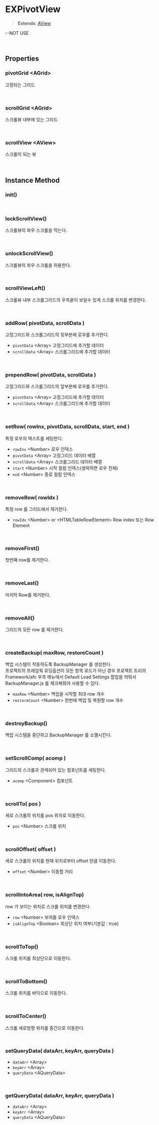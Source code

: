 # EXPivotView
> **Extends**: [AView](./../afc/AView.md)

--NOT USE

<br/>

## Properties

### pivotGrid \<AGrid>

고정되는 그리드

<br/>

### scrollGrid \<AGrid>

스크롤뷰 내부에 있는 그리드

<br/>

### scrollView \<AView>

스크롤이 되는 뷰

<br/>

## Instance Method

### init()

<br/>

### lockScrollView()

스크롤뷰의 좌우 스크롤을 막는다.

<br/>

### unlockScrollView()

스크롤뷰의 좌우 스크롤을 허용한다.

<br/>

### scrollViewLeft()

스크롤뷰 내부 스크롤그리드의 우측끝이 보일수 있게 스크롤 위치를 변경한다.

<br/>

### addRow( pivotData, scrollData )

고정그리드와 스크롤그리드의 뒷부분에 로우를 추가한다.

* `pivotData` \<Array> 고정그리드에 추가할 데이터
* `scrollData` \<Array> 스크롤그리드에 추가할 데이터

<br/>

### prependRow( pivotData, scrollData )

고정그리드와 스크롤그리드의 앞부분에 로우를 추가한다.

* `pivotData` \<Array> 고정그리드에 추가할 데이터
* `scrollData` \<Array> 스크롤그리드에 추가할 데이터

<br/>

### setRow( rowInx, pivotData, scrollData, start, end )

특정 로우의 텍스트를 세팅한다.

* `rowInx` \<Number> 로우 인덱스
* `pivotData` \<Array> 고정그리드 데이터 배열
* `scrollData` \<Array> 스크롤그리드 데이터 배열
* `start` \<Number> 시작 컬럼 인덱스(생략하면 로우 전체)
* `end` \<Number> 종료 컬럼 인덱스

<br/>

### removeRow( rowIdx )

특정 row 를 그리드에서 제거한다.

* `rowIdx` \<Number> or \<HTMLTableRowElement> Row index 또는 Row Element

<br/>

### removeFirst()

첫번째 row를 제거한다.

<br/>

### removeLast()

마지막 Row를 제거한다.

<br/>

### removeAll()

그리드의 모든 row 를 제거한다.

<br/>

### createBackup( maxRow, restoreCount )

백업 시스템이 작동하도록 BackupManager 를 생성한다.<br/>프로젝트의 프레임웍 로딩옵션이 모든 항목 로드가 아닌 경우 프로젝트 트리의 Framework/afc 우측 메뉴에서 Default Load Settings 팝업을 띄워서 BackupManager.js 를 체크해줘야 사용할 수 있다.

* `maxRow` \<Number> 백업을 시작할 최대 row 개수
* `restoreCount` \<Number> 한번에 백업 및 복원할 row 개수

<br/>

### destroyBackup()

백업 시스템을 중단하고 BackupManager 를 소멸시킨다.

<br/>

<!-- 
### applyBackupScroll()

각 그리드에 백업스크롤을 적용한다. <br/><br/>※ 그리드내부에 표현될 항목의 최대 개수와 복원 개수를 지정하여 항목을 무한히 추가하지 않고 관리한다.

<br/>

### setAllGridSelect()



* **Parameters**: 


* **Usage**: 
```js

```

<br/> -->

### setScrollComp( acomp )

그리드의 스크롤과 관계되어 있는 컴포넌트를 세팅한다.

* `acomp` \<Component> 컴포넌트

<br/>

### scrollTo( pos )

세로 스크롤의 위치를 pos 위치로 이동한다.

* `pos` \<Number> 스크롤 위치

<br/>

### scrollOffset( offset )

세로 스크롤의 위치를 현재 위치로부터 offset 만큼 이동한다.

* `offset` \<Number> 이동할 거리

<br/>

### scrollIntoArea( row, isAlignTop)

row 가 보이는 위치로 스크롤 위치를 변경한다.

* `row` \<Number> 보여줄 로우 인덱스
* `isAlignTop` \<Boolean> 최상단 위치 여부(기본값 : true)


<br/>

### scrollToTop()

스크롤 위치를 최상단으로 이동한다.

<br/>

### scrollToBottom()

스크롤 위치를 바닥으로 이동한다.

<br/>

### scrollToCenter()

스크롤 세로방향 위치를 중간으로 이동한다.

<br/>

### setQueryData( dataArr, keyArr, queryData )



* `dataArr` \<Array>
* `keyArr` \<Array>
* `queryData` \<AQueryData>

<br/>

### getQueryData( dataArr, keyArr, queryData )



* `dataArr` \<Array>
* `keyArr` \<Array>
* `queryData` \<AQueryData>

<br/>